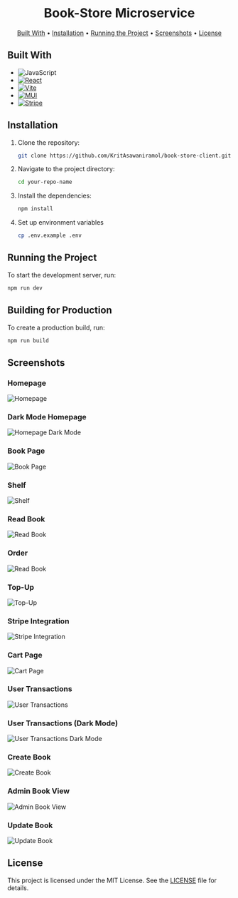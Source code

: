<h1 align="center">
  Book-Store Microservice
  <br>
</h1>

<p align="center">
  <a href="#built-with">Built With</a> •
  <a href="#installation">Installation</a> •
  <a href="#running-the-project">Running the Project</a> •
  <a href="#screenshots">Screenshots</a> •
  <a href="#license">License</a>
</p>

## Built With

- ![JavaScript][JS-badge]
- [![React][React-badge]][React-url]
- [![Vite][Vite-badge]][Vite-url]
- [![MUI][MUI-badge]][MUI-url]
- [![Stripe][Stripe-badge]][Stripe-url]

## Installation

1. Clone the repository:

   ```bash
   git clone https://github.com/KritAsawaniramol/book-store-client.git
   ```

2. Navigate to the project directory:

   ```bash
   cd your-repo-name
   ```

3. Install the dependencies:

   ```bash
   npm install
   ```

4. Set up environment variables

   ```bash
   cp .env.example .env
   ```

## Running the Project

To start the development server, run:

```bash
npm run dev
```


## Building for Production

To create a production build, run:

```bash
npm run build
```

## Screenshots

### Homepage
![Homepage](screenshots/homepage.png)

### Dark Mode Homepage
![Homepage Dark Mode](screenshots/hompageDark.png)

### Book Page
![Book Page](screenshots/book.png)

### Shelf
![Shelf](screenshots/shelf.png)

### Read Book
![Read Book](screenshots/readBook.png)

### Order
![Read Book](screenshots/order.png)

### Top-Up
![Top-Up](screenshots/topup.png)

### Stripe Integration
![Stripe Integration](screenshots/stripe.png)

### Cart Page
![Cart Page](screenshots/cart.png)

### User Transactions
![User Transactions](screenshots/userTransaction.png)

### User Transactions (Dark Mode)
![User Transactions Dark Mode](screenshots/userTransactionDark.png)

### Create Book
![Create Book](screenshots/createBook.png)

### Admin Book View
![Admin Book View](screenshots/adminBook.png)

### Update Book
![Update Book](screenshots/updateBook.png)


## License

This project is licensed under the MIT License. See the [LICENSE](LICENSE) file for details.


[JS-badge]: https://img.shields.io/badge/JavaScript-323330?style=for-the-badge&logo=javascript&logoColor=F7DF1E
[Vite-url]: https://vite.dev/
[Vite-badge]: https://img.shields.io/badge/Vite-B73BFE?style=for-the-badge&logo=vite&logoColor=FFD62E
[React-url]: https://react.dev/
[React-badge]: https://img.shields.io/badge/React-20232A?style=for-the-badge&logo=react&logoColor=61DAFB
[MUI-url]: https://mui.com/
[MUI-badge]: https://img.shields.io/badge/Material%20UI-007FFF?style=for-the-badge&logo=mui&logoColor=white
[Stripe-badge]: https://img.shields.io/badge/Stripe-626CD9?style=for-the-badge&logo=Stripe&logoColor=white
[Stripe-url]: https://stripe.com/
